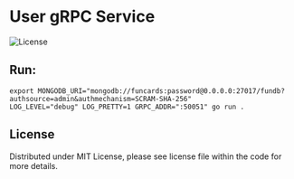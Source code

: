 # User gRPC Service

![License](https://img.shields.io/dub/l/vibe-d.svg)

## Run:

```shell
export MONGODB_URI="mongodb://funcards:password@0.0.0.0:27017/fundb?authsource=admin&authmechanism=SCRAM-SHA-256"
LOG_LEVEL="debug" LOG_PRETTY=1 GRPC_ADDR=":50051" go run .
```

## License

Distributed under MIT License, please see license file within the code for more details.
